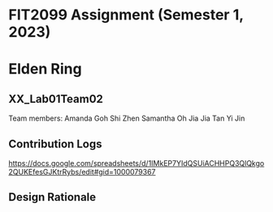 # FIT2099 Assignment (Semester 1, 2023)
# Elden Ring

## XX_Lab01Team02
Team members:
Amanda Goh Shi Zhen
Samantha Oh Jia Jia
Tan Yi Jin

## Contribution Logs
https://docs.google.com/spreadsheets/d/1IMkEP7YIdQSUiACHHPQ3QlQkgo2QUKEfesGJKtrRybs/edit#gid=1000079367 

## Design Rationale
